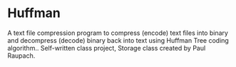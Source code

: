 # Huffman
A text file compression program to compress (encode) text files into binary and decompress (decode) binary back into text using Huffman Tree coding algorithm.. Self-written class project, Storage class created by Paul Raupach.
